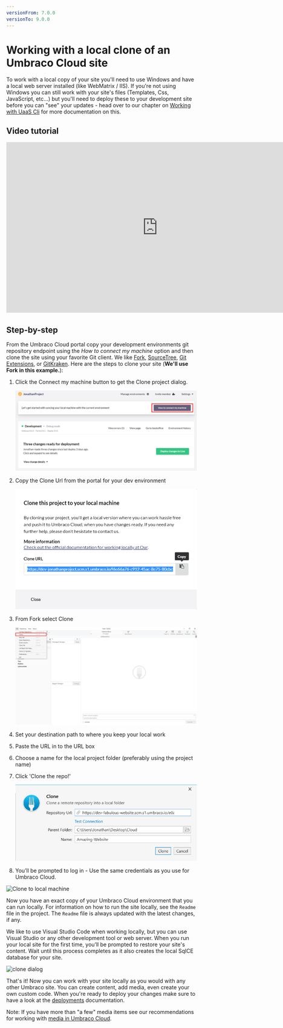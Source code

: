 ```yaml
---
versionFrom: 7.0.0
versionTo: 9.0.0
---
```


# Working with a local clone of an Umbraco Cloud site
To work with a local copy of your site you'll need to use Windows and have a local web server installed (like WebMatrix / IIS). If you're not using Windows you can still work with your site's files (Templates, Css, JavaScript, etc...) but you'll need to deploy these to your development site before you can "see" your updates - head over to our chapter on [Working with UaaS Cli](../Working-With-UaaS-Cli/) for more documentation on this.

## Video tutorial

<iframe width="800" height="450" src="https://www.youtube.com/embed/rZCwfH7CsTs" frameborder="0" allow="accelerometer; autoplay; encrypted-media; gyroscope; picture-in-picture" allowfullscreen></iframe>

## Step-by-step

From the Umbraco Cloud portal copy your development environments git repository endpoint using the *How to connect my machine* option and then clone the site using your favorite Git client. We like [Fork](https://git-fork.com/),  [SourceTree](https://www.sourcetreeapp.com/), [Git Extensions](https://gitextensions.github.io), or [GitKraken](https://www.gitkraken.com/).
Here are the steps to clone your site (**We'll use Fork in this example.**):

1. Click the Connect my machine button to get the Clone project dialog.

    ![Connect my machine](images/connect-my-machine.png)

2. Copy the Clone Url from the portal for your dev environment

    ![clone dialog](images/connect-my-machine-2.png)

3. From Fork select Clone

    ![Fork Clone UI](images/Fork-Clone.png)

4. Set your destination path to where you keep your local work
5. Paste the URL in to the URL box
6. Choose a name for the local project folder (preferably using the project name)
7. Click 'Clone the repo!'

    ![Fork Clone UI](images/Fork-clone-2.png)
8. You’ll be prompted to log in - Use the same credentials as you use for Umbraco Cloud.

![Clone to local machine](images/clone-to-local.gif)

Now you have an exact copy of your Umbraco Cloud environment that you can run locally. For information on how to run the site locally, see the `Readme` file in the project. The `Readme` file is always updated with the latest changes, if any.

We like to use Visual Studio Code when working locally, but you can use Visual Studio or any other development tool or web server. When you run your local site for the first time, you’ll be prompted to restore your site's content. Wait until this process completes as it also creates the local SqlCE database for your site.

![clone dialog](images/restorecontent.jpg)

That's it! Now you can work with your site locally as you would with any other Umbraco site. You can create content, add media, even create your own custom code. When you're ready to deploy your changes make sure to have a look at the [deployments](../../Deployment/) documentation.

Note: If you have more than "a few" media items see our recommendations for working with [media in Umbraco Cloud](../Media/).
